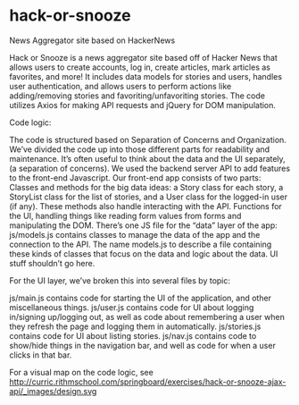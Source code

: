 # hack-or-snooze
News Aggregator site based on HackerNews 

Hack or Snooze is a news aggregator site based off of Hacker News that allows users to create accounts, log in, create articles, mark articles as favorites, and more! It includes data models for stories and users, handles user authentication, and allows users to perform actions like adding/removing stories and favoriting/unfavoriting stories. The code utilizes Axios for making API requests and jQuery for DOM manipulation.

Code logic:

The code is structured based on Separation of Concerns and Organization. We’ve divided the code up into those different parts for readability and maintenance. It’s often useful to think about the data and the UI separately, (a separation of concerns).
We used the backend server API to add features to the front-end Javascript.
Our front-end app consists of two parts: Classes and methods for the big data ideas: a Story class for each story, a StoryList class for the list of stories, and a User class for the logged-in user (if any). These methods also handle interacting with the API. Functions for the UI, handling things like reading form values from forms and manipulating the DOM.
There’s one JS file for the “data” layer of the app: js/models.js contains classes to manage the data of the app and the connection to the API. The name models.js to describe a file containing these kinds of classes that focus on the data and logic about the data. UI stuff shouldn’t go here.

For the UI layer, we’ve broken this into several files by topic:

js/main.js contains code for starting the UI of the application, and other miscellaneous things. js/user.js contains code for UI about logging in/signing up/logging out, as well as code about remembering a user when they refresh the page and logging them in automatically. js/stories.js contains code for UI about listing stories. js/nav.js contains code to show/hide things in the navigation bar, and well as code for when a user clicks in that bar.

For a visual map on the code logic, see http://curric.rithmschool.com/springboard/exercises/hack-or-snooze-ajax-api/_images/design.svg
